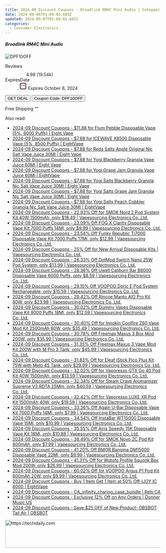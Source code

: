 ```yaml
---
title: 2024-09 Discount Coupons - Broadlink RM4C Mini Audio | Gshopper
date: 2024-09-06T01:09:03.685Z
updated: 2024-09-07T01:09:03.685Z
categories:
  - Consumer Electronics
---
```



<div class="max-w-4xl mx-auto grid grid-cols-1 lg:max-w-5xl lg:gap-x-20 lg:grid-cols-2">
  <div class="relative p-3 col-start-1 row-start-1 flex flex-col-reverse rounded-lg bg-gradient-to-t from-black/75 via-black/0 sm:bg-none sm:row-start-2 sm:p-0 lg:row-start-1">
    <h5 class="mt-1 text-lg font-semibold text-white sm:text-slate-900 md:text-2xl dark:sm:text-white">Broadlink RM4C Mini Audio</h5>
  </div>
  
  <div class="col-start-1 col-end-3 row-start-1 grid gap-4 sm:mb-6 sm:grid-cols-4 lg:col-start-2 lg:row-span-6 lg:row-end-6 lg:mb-0 lg:gap-6">
      <img src="&quot;&quot;" onClick="javascript:window.open(decodeURIComponent('%22https%3A%2F%2Fwww.shareasale.com%2Fu.cfm%3Fd%3D1117975%26m%3D97331%26u%3D4338022%22'), '_blank');void(0);" alt="DPF10OFF" class="h-60 w-full rounded-lg object-cover sm:col-span-2 sm:h-52 lg:col-span-full" loading="lazy" />
    
  </div>
  <dl class="row-start-2 mt-4 flex items-center text-xs font-medium sm:row-start-3 sm:mt-1 md:mt-2.5 lg:row-start-2">
    <dt class="sr-only">Reviews</dt>
    <dd class="flex items-center text-indigo-600 dark:text-indigo-400">
      <svg width="24" height="24" fill="none" aria-hidden="true" class="mr-1 stroke-current dark:stroke-indigo-500">
        <path d="m12 5 2 5h5l-4 4 2.103 5L12 16l-5.103 3L9 14l-4-4h5l2-5Z" stroke-width="2" stroke-linecap="round" stroke-linejoin="round" />
      </svg>
      <span>4.98 <span class="font-normal text-slate-400">(19.54k)</span></span>
    </dd>
    <dt class="sr-only">ExpiresDate</dt>
    <dd class="flex items-center">
      <svg width="2" height="2" aria-hidden="true" fill="currentColor" class="mx-3 text-slate-300">
        <circle cx="1" cy="1" r="1" />
      </svg>
      <svg width="24" height="24" viewBox="0 0 24 24" fill="none" stroke="currentColor" stroke-width="2">
        <rect x="3" y="3" width="18" height="18" rx="2" fill="#fff" />
        <path d="M6 10L18 10" stroke="red" stroke-width="2" fill="none" />
        <path d="M10 6L10 18" stroke="#fff" stroke-width="2" fill="none" />
      </svg>
      Expires October 8, 2024    </dd>
  </dl>
  <div class="col-start-1 row-start-3 mt-4 self-center sm:col-start-2 sm:row-span-2 sm:row-start-2 sm:mt-0 lg:col-start-1 lg:row-start-3 lg:row-end-4 lg:mt-6">
    <button type="button" onClick="javascript:window.open(decodeURIComponent('%22https%3A%2F%2Fwww.shareasale.com%2Fu.cfm%3Fd%3D1117975%26m%3D97331%26u%3D4338022%22'), '_blank');void(0);" class="rounded-lg bg-red-600 px-3 py-2 text-sm font-medium leading-6 text-white">GET DEAL</button>
    <button type="button" onClick="javascript:window.open(decodeURIComponent('%22https%3A%2F%2Fwww.shareasale.com%2Fu.cfm%3Fd%3D1117975%26m%3D97331%26u%3D4338022%22'), '_blank');void(0);" class="border-dashed border-2 border-indigo-600 bg-green-100 text-sm leading-6 font-medium py-2 px-3 rounded-lg">Coupon Code: DPF10OFF</button>
  </div>
  <p class="col-start-1 mt-4 text-sm leading-6 sm:col-span-2 lg:col-span-1 lg:row-start-4 lg:mt-6 dark:text-slate-400">
    Free Shipping 
""  </p>
</div>
<span class="atpl-alsoreadstyle">Also read:</span>
<div><ul>
<li><a href="https://coupons.techidaily.com/coupon-1100573-share-59344-sale/"><u>2024-09 Discount Coupons - $11.88 for Flum Pebble Disposable Vape (5%, 6000 Puffs) | Eight Vape</u></a></li>
<li><a href="https://coupons.techidaily.com/coupon-1080590-share-59344-sale/"><u>2024-09 Discount Coupons - $7.88 for ICEWAVE X8500 Disposable Vape (5%, 8500 Puffs) | EightVape</u></a></li>
<li><a href="https://coupons.techidaily.com/coupon-1099385-share-59344-sale/"><u>2024-09 Discount Coupons - $7.88 for Reds Salts Apple Original Nic Salt Vape Juice 30Ml | Eight Vape</u></a></li>
<li><a href="https://coupons.techidaily.com/coupon-1099400-share-59344-sale/"><u>2024-09 Discount Coupons - $7.88 for Yogi Blackberry Granola Vape Juice 60Ml | Eight Vape</u></a></li>
<li><a href="https://coupons.techidaily.com/coupon-1099389-share-59344-sale/"><u>2024-09 Discount Coupons - $7.88 for Yogi Grape Jam Granola Vape Juice 60Ml | EightVape</u></a></li>
<li><a href="https://coupons.techidaily.com/coupon-1099399-share-59344-sale/"><u>2024-09 Discount Coupons - $7.88 for Yogi Salts Blackberry Granola Nic Salt Vape Juice 30Ml | Eight Vape</u></a></li>
<li><a href="https://coupons.techidaily.com/coupon-1099387-share-59344-sale/"><u>2024-09 Discount Coupons - $7.88 for Yogi Salts Grape Jam Granola Nic Salt Vape Juice 30Ml | Eight Vape</u></a></li>
<li><a href="https://coupons.techidaily.com/coupon-1099398-share-59344-sale/"><u>2024-09 Discount Coupons - $7.88 for Yogi Salts Peach Cobbler Granola Nic Salt Vape Juice 30Ml | EightVape</u></a></li>
<li><a href="https://coupons.techidaily.com/coupon-642661-share-90958-sale/"><u>2024-09 Discount Coupons - 22.93% Off for SMOK Nord 2 Pod System Kit 40W 1500mAh, only $18.49 | Vapesourcing Electronics Co.,Ltd.</u></a></li>
<li><a href="https://coupons.techidaily.com/coupon-1057196-share-90958-sale/"><u>2024-09 Discount Coupons - 23.09% Off FOG X Clarity Disposable Vape Kit 7000 Puffs 14Ml, only $9.99 | Vapesourcing Electronics Co.,Ltd.</u></a></li>
<li><a href="https://coupons.techidaily.com/coupon-1004747-share-90958-sale/"><u>2024-09 Discount Coupons - 23.54% Off Funky Republic Ti7000 Disposable Vape Kit 7000 Puffs 17Ml, only $12.99 | Vapesourcing Electronics Co.,Ltd.</u></a></li>
<li><a href="https://coupons.techidaily.com/coupon-1079634-share-90958-sale/"><u>2024-09 Discount Coupons - 25% Off for New Arrival Disposable Kits | Vapesourcing Electronics Co.,Ltd.</u></a></li>
<li><a href="https://coupons.techidaily.com/coupon-1100604-share-90958-sale/"><u>2024-09 Discount Coupons - 26.33% Off DotMod Switch Nano 25W Pod System, only $13.99 | Vapesourcing Electronics Co.,Ltd.</u></a></li>
<li><a href="https://coupons.techidaily.com/coupon-1082613-share-90958-sale/"><u>2024-09 Discount Coupons - 28.36% Off Uwell Caliburn Bar B6000 Disposable Vape 6000 Puffs, only $8.59 | Vapesourcing Electronics Co.,Ltd.</u></a></li>
<li><a href="https://coupons.techidaily.com/coupon-1077999-share-90958-sale/"><u>2024-09 Discount Coupons - 29.10% Off VOOPOO Doric E Pod System Rechargeable, only $15.59 | Vapesourcing Electronics Co.,Ltd.</u></a></li>
<li><a href="https://coupons.techidaily.com/coupon-1099939-share-90958-sale/"><u>2024-09 Discount Coupons - 29.42% Off Rincoe Manto AIO Pro Kit 80W, only $23.99 | Vapesourcing Electronics Co.,Ltd.</u></a></li>
<li><a href="https://coupons.techidaily.com/coupon-1046819-share-90958-sale/"><u>2024-09 Discount Coupons - 30.02% Off Dummy Vapes Disposable Vape Kit 8000 Puffs 18Ml, only $12.59 | Vapesourcing Electronics Co.,Ltd.</u></a></li>
<li><a href="https://coupons.techidaily.com/coupon-979070-share-90958-sale/"><u>2024-09 Discount Coupons - 30.40% Off for Innokin Coolfire Z60 Vape Mod Kit 2500mAh 60W, only $35.49 | Vapesourcing Electronics Co.,Ltd.</u></a></li>
<li><a href="https://coupons.techidaily.com/coupon-1077245-share-90958-sale/"><u>2024-09 Discount Coupons - 30.78% Off Freemax Maxus 3 Box Mod 200W, only $35.99 | Vapesourcing Electronics Co.,Ltd.</u></a></li>
<li><a href="https://coupons.techidaily.com/coupon-1077243-share-90958-sale/"><u>2024-09 Discount Coupons - 31.35% Off Freemax Maxus 3 Vape Mod Kit 200W with M Pro 3 Tank, only $45.99 | Vapesourcing Electronics Co.,Ltd.</u></a></li>
<li><a href="https://coupons.techidaily.com/coupon-1043898-share-90958-sale/"><u>2024-09 Discount Coupons - 31.83% Off for Eleaf iStick Pico Plus Kit 75W with Melo 4S Tank, only $29.99 | Vapesourcing Electronics Co.,Ltd.</u></a></li>
<li><a href="https://coupons.techidaily.com/coupon-796499-share-90958-sale/"><u>2024-09 Discount Coupons - 32.02% Off for Vaporesso GTX Go 40 Pod Kit 40W 1500mAh, only $13.59 | Vapesourcing Electronics Co.,Ltd.</u></a></li>
<li><a href="https://coupons.techidaily.com/coupon-1040468-share-90958-sale/"><u>2024-09 Discount Coupons - 32.34% Off for Steam Crave Aromamizer Supreme V3 RDTA 25Mm, only $40.59 | Vapesourcing Electronics Co.,Ltd.</u></a></li>
<li><a href="https://coupons.techidaily.com/coupon-970182-share-90958-sale/"><u>2024-09 Discount Coupons - 32.42% Off for Vaporesso LUXE XR Pod Kit 1500mAh 40W, only $19.59 | Vapesourcing Electronics Co.,Ltd.</u></a></li>
<li><a href="https://coupons.techidaily.com/coupon-1050553-share-90958-sale/"><u>2024-09 Discount Coupons - 33.36% Off Again U-Bar Disposable Vape Kit 7000 Puffs 14Ml, only $7.99 | Vapesourcing Electronics Co.,Ltd.</u></a></li>
<li><a href="https://coupons.techidaily.com/coupon-1082616-share-90958-sale/"><u>2024-09 Discount Coupons - 34.54% Off InstaBar WT15000 Disposable Vape 15Ml, only $10.99 | Vapesourcing Electronics Co.,Ltd.</u></a></li>
<li><a href="https://coupons.techidaily.com/coupon-1099630-share-90958-sale/"><u>2024-09 Discount Coupons - 35.55% Off Airis Speedy 15K Disposable Vape Kit 18Ml, only $10.88 | Vapesourcing Electronics Co.,Ltd.</u></a></li>
<li><a href="https://coupons.techidaily.com/coupon-997038-share-90958-sale/"><u>2024-09 Discount Coupons - 38.49% Off for SMOK Novo 2C Pod Kit 800mAh, only $7.99 | Vapesourcing Electronics Co.,Ltd.</u></a></li>
<li><a href="https://coupons.techidaily.com/coupon-1088149-share-90958-sale/"><u>2024-09 Discount Coupons - 41.20% Off BMOR Bangma DM15000 Disposable Vape 22Ml, only $9.99 | Vapesourcing Electronics Co.,Ltd.</u></a></li>
<li><a href="https://coupons.techidaily.com/coupon-828804-share-90958-sale/"><u>2024-09 Discount Coupons - 41.31% Off for Wotofo Profile Squonk Box Mod 200W, only $26.99 | Vapesourcing Electronics Co.,Ltd.</u></a></li>
<li><a href="https://coupons.techidaily.com/coupon-965610-share-90958-sale/"><u>2024-09 Discount Coupons - 60.02% Off for VOOPOO Argus P1 Pod Kit 800mAh 20W, only $9.99 | Vapesourcing Electronics Co.,Ltd.</u></a></li>
<li><a href="https://coupons.techidaily.com/coupon-1100574-share-59344-sale/"><u>2024-09 Discount Coupons - Buy 1 Item Get 1 Item at 50% Off-IJOY IC 8000 | EightVape</u></a></li>
<li><a href="https://coupons.techidaily.com/coupon-1099615-share-92020-sale/"><u>2024-09 Discount Coupons - CA_infinity_charing_case_bundle | Relx CA</u></a></li>
<li><a href="https://coupons.techidaily.com/coupon-1089819-share-111907-sale/"><u>2024-09 Discount Coupons - Exclusive 12% Off on Any Orders | Donner Music US</u></a></li>
<li><a href="https://coupons.techidaily.com/coupon-1075130-share-114666-sale/"><u>2024-09 Discount Coupons - Save $25 OFF of New Product- OBSBOT Tail Air | OBSBOT</u></a></li>
</ul></div>

<ins class="adsbygoogle"
      style="display:block"
      data-ad-client="ca-pub-7571918770474297"
      data-ad-slot="8358498916"
      data-ad-format="auto"
      data-full-width-responsive="true"></ins>
<!-- affiliate ads begin -->
<a href="https://appsumo.8odi.net/c/5597632/2123749/7443" target="_top" id="2123749">
  <img src="//a.impactradius-go.com/display-ad/7443-2123749" border="0" alt="https://techidaily.com" width="728" height="90"/>
</a>
<img height="0" width="0" src="https://appsumo.8odi.net/i/5597632/2123749/7443" style="position:absolute;visibility:hidden;" border="0" />
<!-- affiliate ads end -->